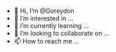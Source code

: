 - 👋 Hi, I’m @Goreydon
- 👀 I’m interested in ...
- 🌱 I’m currently learning ...
- 💞️ I’m looking to collaborate on ...
- 📫 How to reach me ...

<!---
Goreydon/Goreydon is a ✨ special ✨ repository because its `README.md` (this file) appears on your GitHub profile.
You can click the Preview link to take a look at your changes.
--->
